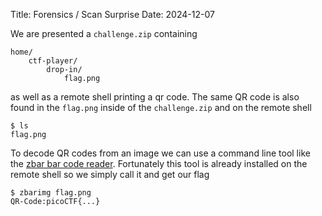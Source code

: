 Title: Forensics / Scan Surprise
Date: 2024-12-07

We are presented a `challenge.zip` containing

    home/
        ctf-player/
            drop-in/
                flag.png

as well as a remote shell printing a qr code. The same QR code is also found in the `flag.png` inside of the `challenge.zip` and on the remote shell

    $ ls
    flag.png

To decode QR codes from an image we can use a command line tool like the [zbar bar code reader](https://zbar.sourceforge.net/). Fortunately this tool is already installed on the remote shell so we simply call it and get our flag

    $ zbarimg flag.png
    QR-Code:picoCTF{...}

